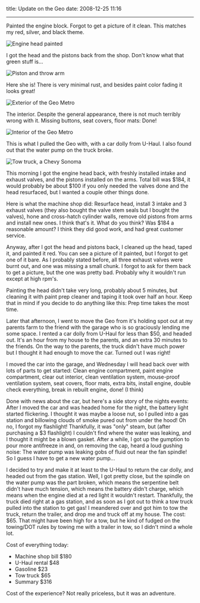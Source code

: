 title: Update on the Geo
date: 2008-12-25 11:16

---

Painted the engine block. Forgot to get a picture of it clean. This matches my red, silver, and black theme.

![Engine head painted](/content/geo-metro/painted-head.jpg)

I got the head and the pistons back from the shop. Don't know what that green stuff is...

![Piston and throw arm](/content/geo-metro/piston.jpg)

Here she is! There is very minimal rust, and besides paint color fading it looks great!

![Exterior of the Geo Metro](/content/geo-metro/geo-metro-outside.jpg)

The interior. Despite the general appearance, there is not much terribly wrong with it. Missing buttons, seat covers, floor mats: Done!

![Interior of the Geo Metro](/content/geo-metro/geo-metro-inside.jpg)

This is what I pulled the Geo with, with a car dolly from U-Haul. I also found out that the water pump on the truck broke.

![Tow truck, a Chevy Sonoma](/content/geo-metro/chevy-pickup.jpg)

This morning I got the engine head back, with freshly installed intake and exhaust valves, and the pistons installed on the arms. Total bill was $184, it would probably be about $100 if you only needed the valves done and the head resurfaced, but I wanted a couple other things done.

Here is what the machine shop did: Resurface head, install 3 intake and 3 exhaust valves (they also bought the valve stem seals but I bought the valves), hone and cross-hatch cylinder walls, remove old pistons from arms and install new ones. I think that's it. What do you think? Was $184 a reasonable amount? I think they did good work, and had great customer service.

Anyway, after I got the head and pistons back, I cleaned up the head, taped it, and painted it red. You can see a picture of it painted, but I forgot to get one of it bare. As I probably stated before, all three exhaust valves were burnt out, and one was missing a small chunk. I forgot to ask for them back to get a picture, but the one was pretty bad. Probably why it wouldn't run except at high rpm's.

Painting the head didn't take very long, probably about 5 minutes, but cleaning it with paint prep cleaner and taping it took over half an hour. Keep that in mind if you decide to do anything like this: Prep time takes the most time.

Later that afternoon, I went to move the Geo from it's holding spot out at my parents farm to the friend with the garage who is so graciously lending me some space. I rented a car dolly from U-Haul for less than $50, and headed out. It's an hour from my house to the parents, and an extra 30 minutes to the friends. On the way to the parents, the truck didn't have much power but I thought it had enough to move the car. Turned out I was right!

I moved the car into the garage, and Wednesday I will head back over with lots of parts to get started: Clean engine compartment, paint engine compartment, clear out interior, clean ventilation system, mouse-proof ventilation system, seat covers, floor mats, extra bits, install engine, double check everything, break in rebuilt engine, done! (I think)

Done with news about the car, but here's a side story of the nights events: After I moved the car and was headed home for the night, the battery light started flickering. I thought it was maybe a loose nut, so I pulled into a gas station and billowing clouds of smoke pured out from under the hood! Oh no, I forgot my flashlight! Thankfully, it was "only" steam, but (after purchasing a $3 flashlight) I couldn't find where the water was leaking, and I thought it might be a blown gasket. After a while, I got up the gumption to pour more antifreeze in and, on removing the cap, heard a loud gushing noise: The water pump was leaking gobs of fluid out near the fan spindle! So I guess I have to get a new water pump...

I decided to try and make it at least to the U-Haul to return the car dolly, and headed out from the gas station. Well, I got pretty close, but the spindle on the water pump was the part broken, which means the serpentine belt didn't have much tension, which means the battery didn't charge, which means when the engine died at a red light it wouldn't restart. Thankfully, the truck died right at a gas station, and as soon as I got out to think a tow truck pulled into the station to get gas! I meandered over and got him to tow the truck, return the trailer, and drop me and truck off at my house. The cost: $65\. That might have been high for a tow, but he kind of fudged on the towing/DOT rules by towing me with a trailer in tow, so I didn't mind a whole lot.

Cost of everything today:

* Machine shop bill $180
* U-Haul rental $48
* Gasoline $23
* Tow truck $65
* Summary $316

Cost of the experience? Not really priceless, but it was an adventure.